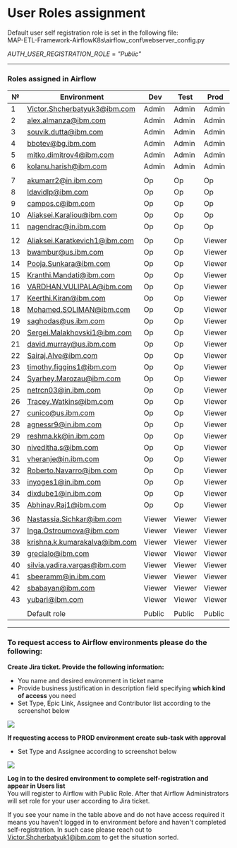 # User Roles assignment

Default user self registration role is set in the following file:\
MAP-ETL-Framework-AirflowK8s\airflow_conf\webserver_config.py

_AUTH_USER_REGISTRATION_ROLE_ = _"Public"_

---
### Roles assigned in Airflow
| № | Environment |	Dev | Test | Prod |
| --- | --- | --- | --- | --- |
| 1 | Victor.Shcherbatyuk3@ibm.com | Admin | Admin | Admin |
| 2 | alex.almanza@ibm.com | Admin | Admin | Admin |
| 3 | souvik.dutta@ibm.com | Admin | Admin | Admin |
| 4 | bbotev@bg.ibm.com | Admin | Admin | Admin |
| 5 | mitko.dimitrov4@ibm.com | Admin | Admin | Admin |
| 6 | kolanu.harish@ibm.com | Admin | Admin | Admin |
| | | | | |
| 7 | akumarr2@in.ibm.com | Op | Op | Op |
| 8 | ldavidlp@ibm.com | Op | Op | Op |
| 9 | campos.c@ibm.com | Op | Op | Op |
| 10 | Aliaksei.Karaliou@ibm.com | Op | Op | Op |
| 11 | nagendrac@in.ibm.com | Op | Op | Op |
| | | | | |
| 12 | Aliaksei.Karatkevich1@ibm.com | Op | Op | Viewer |
| 13 | bwambur@us.ibm.com | Op | Op | Viewer |
| 14 | Pooja.Sunkara@ibm.com | Op | Op | Viewer |
| 15 | Kranthi.Mandati@ibm.com | Op | Op | Viewer |
| 16 | VARDHAN.VULIPALA@ibm.com | Op | Op | Viewer |
| 17 | Keerthi.Kiran@ibm.com | Op | Op | Viewer |
| 18 | Mohamed.SOLIMAN@ibm.com | Op | Op | Viewer |
| 19 | saghodas@us.ibm.com | Op | Op | Viewer |
| 20 | Sergei.Malakhovski1@ibm.com | Op | Op | Viewer |
| 21 | david.murray@us.ibm.com | Op | Op | Viewer |
| 22 | Sairaj.Alve@ibm.com | Op | Op | Viewer |
| 23 | timothy.figgins1@ibm.com | Op | Op | Viewer |
| 24 | Syarhey.Marozau@ibm.com | Op | Op | Viewer |
| 25 | netrcn03@in.ibm.com | Op | Op | Viewer |
| 26 | Tracey.Watkins@ibm.com | Op | Op | Viewer |
| 27 | cunico@us.ibm.com | Op | Op | Viewer |
| 28 | agnessr9@in.ibm.com | Op | Op | Viewer |
| 29 | reshma.kk@in.ibm.com | Op | Op | Viewer |
| 30 | niveditha.s@ibm.com | Op | Op | Viewer |
| 31 | vheranje@in.ibm.com | Op | Op | Viewer |
| 32 | Roberto.Navarro@ibm.com | Op | Op | Viewer |
| 33 | inyoges1@in.ibm.com | Op | Op | Viewer |
| 34 | dixdube1@in.ibm.com | Op | Op | Viewer |
| 35 | Abhinav.Raj1@ibm.com | Op | Op | Viewer |
| | | | | |
| 36 | Nastassia.Sichkar@ibm.com | Viewer | Viewer | Viewer |
| 37 | Inga.Ostroumova@ibm.com | Viewer | Viewer | Viewer |
| 38 | krishna.k.kumarakalva@ibm.com | Viewer | Viewer | Viewer |
| 39 | grecialo@ibm.com | Viewer | Viewer | Viewer |
| 40 | silvia.yadira.vargas@ibm.com | Viewer | Viewer | Viewer |
| 41 | sbeeramm@in.ibm.com | Viewer | Viewer | Viewer |
| 42 | sbabayan@ibm.com | Viewer | Viewer | Viewer |
| 43 | yubari@ibm.com | Viewer | Viewer | Viewer |
| | | | | |
| | Default role | Public | Public | Public |

---
### To request access to Airflow environments please do the following:

**Create Jira ticket. Provide the following information:**
- You name and desired environment in ticket name
- Provide business justification in description field specifying **which kind of access** you need
- Set Type, Epic Link, Assignee and Contributor list according to the screenshot below

<img src="https://github.ibm.com/CIO-MAP/MAP-ETL-Framework-AirflowK8s/blob/master/docs/pics/3_1.jpg">

**If requesting access to PROD environment create sub-task with approval**
- Set Type and Assignee according to screenshot below

<img src="https://github.ibm.com/CIO-MAP/MAP-ETL-Framework-AirflowK8s/blob/master/docs/pics/3_2.jpg">

**Log in to the desired environment to complete self-registration and appear in Users list**\
You will register to Airflow with Public Role. After that Airflow Administrators will set role for your user according to Jira ticket.

If you see your name in the table above and do not have access required it means you haven't logged in to environment before and haven't completed self-registration. In such case please reach out to Victor.Shcherbatyuk1@ibm.com to get the situation sorted.
